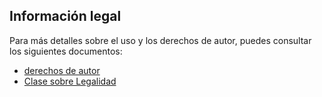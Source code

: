 ## Información legal

Para más detalles sobre el uso y los derechos de autor, puedes consultar los siguientes documentos:

- [derechos de autor](./pasos/lib/copyright.dart)
- [Clase sobre Legalidad](./pasos/README.md)
